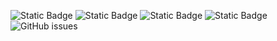 ![Static Badge](https://img.shields.io/badge/blacklists-61-000000) ![Static Badge](https://img.shields.io/badge/blacklisted-2943115-cc0000) ![Static Badge](https://img.shields.io/badge/whitelisted-2254-00CC00) ![Static Badge](https://img.shields.io/badge/streaming_blacklist-28107-000000) ![GitHub issues](https://img.shields.io/github/issues/fabriziosalmi/blacklists)
